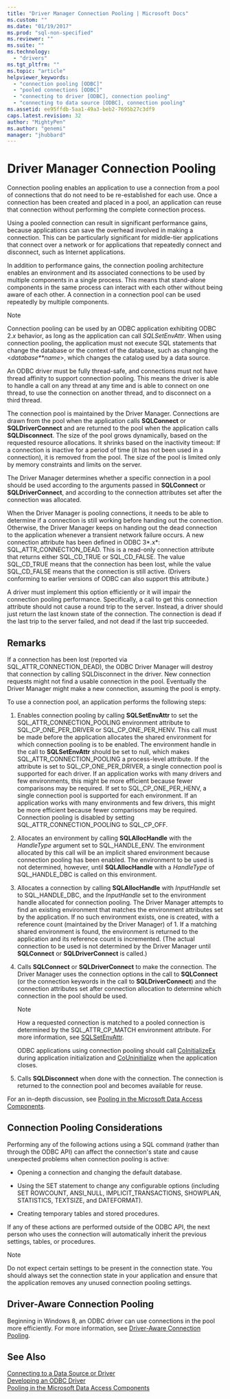 ```yaml
---
title: "Driver Manager Connection Pooling | Microsoft Docs"
ms.custom: ""
ms.date: "01/19/2017"
ms.prod: "sql-non-specified"
ms.reviewer: ""
ms.suite: ""
ms.technology: 
  - "drivers"
ms.tgt_pltfrm: ""
ms.topic: "article"
helpviewer_keywords: 
  - "connection pooling [ODBC]"
  - "pooled connections [ODBC]"
  - "connecting to driver [ODBC], connection pooling"
  - "connecting to data source [ODBC], connection pooling"
ms.assetid: ee95ffdb-5aa1-49a3-beb2-7695b27c3df9
caps.latest.revision: 32
author: "MightyPen"
ms.author: "genemi"
manager: "jhubbard"
---
```

# Driver Manager Connection Pooling
Connection pooling enables an application to use a connection from a pool of connections that do not need to be re-established for each use. Once a connection has been created and placed in a pool, an application can reuse that connection without performing the complete connection process.  
  
 Using a pooled connection can result in significant performance gains, because applications can save the overhead involved in making a connection. This can be particularly significant for middle-tier applications that connect over a network or for applications that repeatedly connect and disconnect, such as Internet applications.  
  
 In addition to performance gains, the connection pooling architecture enables an environment and its associated connections to be used by multiple components in a single process. This means that stand-alone components in the same process can interact with each other without being aware of each other. A connection in a connection pool can be used repeatedly by multiple components.  
  
> [!NOTE]  
>  Connection pooling can be used by an ODBC application exhibiting ODBC 2.*x* behavior, as long as the application can call *SQLSetEnvAttr*. When using connection pooling, the application must not execute SQL statements that change the database or the context of the database, such as changing the \<*database**name*>, which changes the catalog used by a data source.  
  
 An ODBC driver must be fully thread-safe, and connections must not have thread affinity to support connection pooling. This means the driver is able to handle a call on any thread at any time and is able to connect on one thread, to use the connection on another thread, and to disconnect on a third thread.  
  
 The connection pool is maintained by the Driver Manager. Connections are drawn from the pool when the application calls **SQLConnect** or **SQLDriverConnect** and are returned to the pool when the application calls **SQLDisconnect**. The size of the pool grows dynamically, based on the requested resource allocations. It shrinks based on the inactivity timeout: If a connection is inactive for a period of time (it has not been used in a connection), it is removed from the pool. The size of the pool is limited only by memory constraints and limits on the server.  
  
 The Driver Manager determines whether a specific connection in a pool should be used according to the arguments passed in **SQLConnect** or **SQLDriverConnect**, and according to the connection attributes set after the connection was allocated.  
  
 When the Driver Manager is pooling connections, it needs to be able to determine if a connection is still working before handing out the connection. Otherwise, the Driver Manager keeps on handing out the dead connection to the application whenever a transient network failure occurs. A new connection attribute has been defined in ODBC 3*.x*: SQL_ATTR_CONNECTION_DEAD. This is a read-only connection attribute that returns either SQL_CD_TRUE or SQL_CD_FALSE. The value SQL_CD_TRUE means that the connection has been lost, while the value SQL_CD_FALSE means that the connection is still active. (Drivers conforming to earlier versions of ODBC can also support this attribute.)  
  
 A driver must implement this option efficiently or it will impair the connection pooling performance. Specifically, a call to get this connection attribute should not cause a round trip to the server. Instead, a driver should just return the last known state of the connection. The connection is dead if the last trip to the server failed, and not dead if the last trip succeeded.  
  
## Remarks  
 If a connection has been lost (reported via SQL_ATTR_CONNECTION_DEAD), the ODBC Driver Manager will destroy that connection by calling SQLDisconnect in the driver. New connection requests might not find a usable connection in the pool. Eventually the Driver Manager might make a new connection, assuming the pool is empty.  
  
 To use a connection pool, an application performs the following steps:  
  
1.  Enables connection pooling by calling **SQLSetEnvAttr** to set the SQL_ATTR_CONNECTION_POOLING environment attribute to SQL_CP_ONE_PER_DRIVER or SQL_CP_ONE_PER_HENV. This call must be made before the application allocates the shared environment for which connection pooling is to be enabled. The environment handle in the call to **SQLSetEnvAttr** should be set to null, which makes SQL_ATTR_CONNECTION_POOLING a process-level attribute. If the attribute is set to SQL_CP_ONE_PER_DRIVER, a single connection pool is supported for each driver. If an application works with many drivers and few environments, this might be more efficient because fewer comparisons may be required. If set to SQL_CP_ONE_PER_HENV, a single connection pool is supported for each environment. If an application works with many environments and few drivers, this might be more efficient because fewer comparisons may be required. Connection pooling is disabled by setting SQL_ATTR_CONNECTION_POOLING to SQL_CP_OFF.  
  
2.  Allocates an environment by calling **SQLAllocHandle** with the *HandleType* argument set to SQL_HANDLE_ENV. The environment allocated by this call will be an implicit shared environment because connection pooling has been enabled. The environment to be used is not determined, however, until **SQLAllocHandle** with a *HandleType* of SQL_HANDLE_DBC is called on this environment.  
  
3.  Allocates a connection by calling **SQLAllocHandle** with *InputHandle* set to SQL_HANDLE_DBC, and the *InputHandle* set to the environment handle allocated for connection pooling. The Driver Manager attempts to find an existing environment that matches the environment attributes set by the application. If no such environment exists, one is created, with a reference count (maintained by the Driver Manager) of 1. If a matching shared environment is found, the environment is returned to the application and its reference count is incremented. (The actual connection to be used is not determined by the Driver Manager until **SQLConnect** or **SQLDriverConnect** is called.)  
  
4.  Calls **SQLConnect** or **SQLDriverConnect** to make the connection. The Driver Manager uses the connection options in the call to **SQLConnect** (or the connection keywords in the call to **SQLDriverConnect**) and the connection attributes set after connection allocation to determine which connection in the pool should be used.  
  
    > [!NOTE]  
    >  How a requested connection is matched to a pooled connection is determined by the SQL_ATTR_CP_MATCH environment attribute. For more information, see [SQLSetEnvAttr](../../../odbc/reference/syntax/sqlsetenvattr-function.md).  
  
     ODBC applications using connection pooling should call [CoInitializeEx](http://go.microsoft.com/fwlink/?LinkID=116307) during application initialization and [CoUninitialize](http://go.microsoft.com/fwlink/?LinkId=116310) when the application closes.  
  
5.  Calls **SQLDisconnect** when done with the connection. The connection is returned to the connection pool and becomes available for reuse.  
  
 For an in-depth discussion, see [Pooling in the Microsoft Data Access Components](http://go.microsoft.com/fwlink/?LinkId=120776).  
  
## Connection Pooling Considerations  
 Performing any of the following actions using a SQL command (rather than through the ODBC API) can affect the connection's state and cause unexpected problems when connection pooling is active:  
  
-   Opening a connection and changing the default database.  
  
-   Using the SET statement to change any configurable options (including SET ROWCOUNT, ANSI_NULL, IMPLICIT_TRANSACTIONS, SHOWPLAN, STATISTICS, TEXTSIZE, and DATEFORMAT).  
  
-   Creating temporary tables and stored procedures.  
  
 If any of these actions are performed outside of the ODBC API, the next person who uses the connection will automatically inherit the previous settings, tables, or procedures.  
  
> [!NOTE]  
>  Do not expect certain settings to be present in the connection state. You should always set the connection state in your application and ensure that the application removes any unused connection pooling settings.  
  
## Driver-Aware Connection Pooling  
 Beginning in Windows 8, an ODBC driver can use connections in the pool more efficiently. For more information, see [Driver-Aware Connection Pooling](../../../odbc/reference/develop-app/driver-aware-connection-pooling.md).  
  
## See Also  
 [Connecting to a Data Source or Driver](../../../odbc/reference/develop-app/connecting-to-a-data-source-or-driver.md)   
 [Developing an ODBC Driver](../../../odbc/reference/develop-driver/developing-an-odbc-driver.md)   
 [Pooling in the Microsoft Data Access Components](http://go.microsoft.com/fwlink/?LinkId=120776)